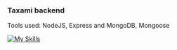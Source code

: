 ### Taxami backend

Tools used: NodeJS, Express and MongoDB, Mongoose

[![My Skills](https://skillicons.dev/icons?i=nodejs,express,mongodb&theme=dark)](https://skillicons.dev)
